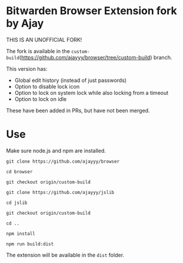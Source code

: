 # Bitwarden Browser Extension fork by Ajay

THIS IS AN UNOFFICIAL FORK!

The fork is available in the `custom-build`(https://github.com/ajayyy/browser/tree/custom-build) branch.

This version has:

- Global edit history (instead of just passwords)
- Option to disable lock icon
- Option to lock on system lock while also locking from a timeout
- Option to lock on idle

These have been added in PRs, but have not been merged.

# Use

Make sure node.js and npm are installed.

`git clone https://github.com/ajayyy/browser`

`cd browser`

`git checkout origin/custom-build`

`git clone https://github.com/ajayyy/jslib`

`cd jslib`

`git checkout origin/custom-build`

`cd ..`

`npm install`

`npm run build:dist`

The extension will be available in the `dist` folder.
